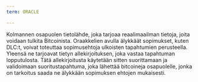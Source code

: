 ```yaml
---
term: ORACLE

---
```

Kolmannen osapuolen tietolähde, joka tarjoaa reaalimaailman tietoja, joita voidaan tulkita Bitcoinista. Oraakkelien avulla älykkäät sopimukset, kuten DLC:t, voivat toteuttaa sopimusehtoja ulkoisten tapahtumien perusteella. Yleensä ne tarjoavat tietyn allekirjoituksen, joka vastaa tapahtuman lopputulosta. Tätä allekirjoitusta käytetään sitten suorittamaan ja validoimaan suoritustapahtuma, joka lähettää bitcoineja osapuolelle, jonka on tarkoitus saada ne älykkään sopimuksen ehtojen mukaisesti.
